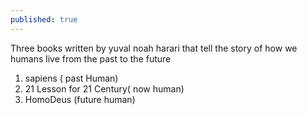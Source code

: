 ```yaml
---
published: true
---
```



Three books written by yuval noah harari that tell the story of how we humans live from the past to the future

1. sapiens ( past Human)
2. 21 Lesson for 21 Century( now human)
3. HomoDeus (future human)
